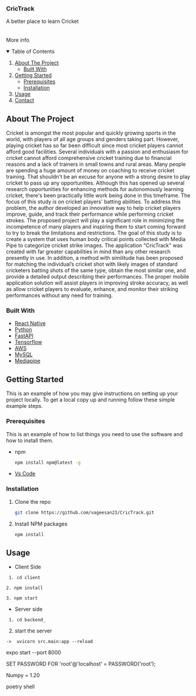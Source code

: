 <!--
*** Thanks for checking out the Best-README-Template. If you have a suggestion
*** that would make this better, please fork the repo and create a pull request
*** or simply open an issue with the tag "enhancement".
*** Thanks again! Now go create something AMAZING! :D
-->



<!-- PROJECT SHIELDS -->
<!--
*** I'm using markdown "reference style" links for readability.
*** Reference links are enclosed in brackets [ ] instead of parentheses ( ).
*** See the bottom of this document for the declaration of the reference variables
*** for contributors-url, forks-url, etc. This is an optional, concise syntax you may use.
*** https://www.markdownguide.org/basic-syntax/#reference-style-links
-->
<!-- 
[![Contributors][contributors-shield]][contributors-url]
[![Stargazers][stars-shield]][stars-url]
[![Issues][issues-shield]][issues-url]
[![MIT License][license-shield]][license-url]
[![LinkedIn][linkedin-shield]][linkedin-url]
-->


<!-- PROJECT LOGO -->
<br />
<p text-align="center">
  

  <h3 text-align="center">CricTrack</h3>

  <p text-align="center">
   A better place to learn Cricket
    <br>
    <br />
    <br />
    More info
    
  </p>
</p>



<!-- TABLE OF CONTENTS -->
<details open="open">
  <summary>Table of Contents</summary>
  <ol>
    <li>
      <a href="#about-the-project">About The Project</a>
      <ul>
        <li><a href="#built-with">Built With</a></li>
      </ul>
    </li>
    <li>
      <a href="#getting-started">Getting Started</a>
      <ul>
        <li><a href="#prerequisites">Prerequisites</a></li>
        <li><a href="#installation">Installation</a></li>
      </ul>
    </li>
    <li><a href="#usage">Usage</a></li>
    <li><a href="#contact">Contact</a></li>
  </ol>
</details>



<!-- ABOUT THE PROJECT -->
## About The Project

<!-- [![Product Name Screen Shot][product-screenshot]](https://example.com) -->

Cricket is amongst the most popular and quickly growing sports in the world, with players of 
all age groups and genders taking part. However, playing cricket has so far been difficult since
most cricket players cannot afford good facilities. Several individuals with a passion and 
enthusiasm for cricket cannot afford comprehensive cricket training due to financial reasons 
and a lack of trainers in small towns and rural areas. Many people are spending a huge amount 
of money on coaching to receive cricket training. That shouldn't be an excuse for anyone with 
a strong desire to play cricket to pass up any opportunities. Although this has opened up several 
research opportunities for enhancing methods for autonomously learning cricket, there's been 
practically little work being done in this timeframe. The focus of this study is on cricket players' 
batting abilities. To address this problem, the author developed an innovative way to help 
cricket players improve, guide, and track their performance while performing cricket strokes. The proposed project will play a significant role in minimizing the incompetence of many 
players and inspiring them to start coming forward to try to break the limitations and 
restrictions. The goal of this study is to create a system that uses human body critical points 
collected with Media Pipe to categorize cricket strike images. The application "CricTrack" was 
created with far greater capabilities in mind than any other research presently in use. In 
addition, a method with similitude has been proposed for matching the individual’s cricket shot 
with likely images of standard cricketers batting shots of the same type, obtain the most similar 
one, and provide a detailed output describing their performances. The proper mobile 
application solution will assist players in improving stroke accuracy, as well as allow cricket 
players to evaluate, enhance, and monitor their striking performances without any need for 
training.



### Built With

* [React Native](https://reactnative.dev/)
* [Python](https://www.python.org/)
* [FastAPI](https://fastapi.tiangolo.com/)
* [Tensorflow](https://www.tensorflow.org/)
* [AWS](https://aws.amazon.com/?nc2=h_lg)
* [MySQL](https://www.mysql.com/)
* [Mediapipe](https://google.github.io/mediapipe/)



<!-- GETTING STARTED -->
## Getting Started

This is an example of how you may give instructions on setting up your project locally.
To get a local copy up and running follow these simple example steps.

### Prerequisites

This is an example of how to list things you need to use the software and how to install them.
* npm
  ```sh
  npm install npm@latest -g
  ```
* [Vs Code](https://code.visualstudio.com/)

### Installation

1. Clone the repo
   ```sh
   git clone https://github.com/vageesan23/CricTrack.git
   ```
2. Install NPM packages
   ```sh
   npm install
   ```




<!-- USAGE EXAMPLES -->
## Usage

* Client Side 


```
 1. cd client
 ```
 
 ```
 2. npm install
 ```
 
 ```
 3. npm start
```

 * Server side


```
 1. cd backend_
 ```


 2. start the server 
```
->  uvicorn src.main:app --reload
```

expo start --port 8000

SET PASSWORD FOR 'root'@'localhost' = PASSWORD('root');

Numpy = 1.20

poetry shell